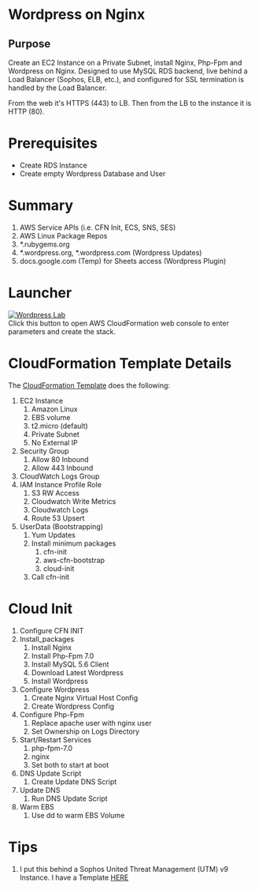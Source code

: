 # Wordpress on Nginx

## Purpose

Create an EC2 Instance on a Private Subnet, install Nginx, Php-Fpm and Wordpress on Nginx.
Designed to use MySQL RDS backend, live behind a Load Balancer (Sophos, ELB, etc.), and 
configured for SSL termination is handled by the Load Balancer.

From the web it's HTTPS (443) to LB. Then from the LB to the instance it is HTTP (80).

# Prerequisites
* Create RDS Instance
* Create empty Wordpress Database and User

# Summary
1. AWS Service APIs (i.e. CFN Init, ECS, SNS, SES)
2. AWS Linux Package Repos
3. *.rubygems.org
4. *.wordpress.org, *.wordpress.com (Wordpress Updates)
5. docs.google.com (Temp) for Sheets access (Wordpress Plugin)

# Launcher
[![Wordpress Lab](https://s3.amazonaws.com/cloudformation-examples/cloudformation-launch-stack.png)](https://console.aws.amazon.com/cloudformation/home?#/stacks/new?&templateURL=https://s3.amazonaws.com/stelligent-public/cloudformation-templates/github/wordpress-nginx.yml)<br>
Click this button to open AWS CloudFormation web console to enter parameters and create the stack.


# CloudFormation Template Details
The [CloudFormation Template](https://github.com/stelligent/cloudformation_templates/blob/master/labs/wordpress/wordpress-nginx.yml) does the following:

1. EC2 Instance
    1. Amazon Linux
    2. EBS volume
    3. t2.micro (default)
    4. Private Subnet
    5. No External IP
2. Security Group
    1. Allow 80 Inbound
    2. Allow 443 Inbound
3. CloudWatch Logs Group
4. IAM Instance Profile Role
    1. S3 RW Access
    2. Cloudwatch Write Metrics
    3. Cloudwatch Logs
    4. Route 53 Upsert
5. UserData (Bootstrapping)
    1. Yum Updates
    2. Install minimum packages
        1. cfn-init
        2. aws-cfn-bootstrap
        3. cloud-init
    3. Call cfn-init

# Cloud Init
1. Configure CFN INIT
2. Install_packages
    1. Install Nginx
    2. Install Php-Fpm 7.0
    3. Install MySQL 5.6 Client
    4. Download Latest Wordpress
    5. Install Wordpress
3. Configure Wordpress
    1. Create Nginx Virtual Host Config
    2. Create Wordpress Config
4. Configure Php-Fpm
    1. Replace apache user with nginx user
    2. Set Ownership on Logs Directory
5. Start/Restart Services
    1. php-fpm-7.0
    2. nginx
    3. Set both to start at boot
6. DNS Update Script
    1. Create Update DNS Script
7. Update DNS
    1. Run DNS Update Script
8. Warm EBS
    1. Use dd to warm EBS Volume

# Tips
1. I put this behind a Sophos United Threat Management (UTM) v9 Instance. I have a Template [HERE](https://github.com/stelligent/cloudformation_templates/blob/master/labs/sophos/sophos_utm9.yml)
